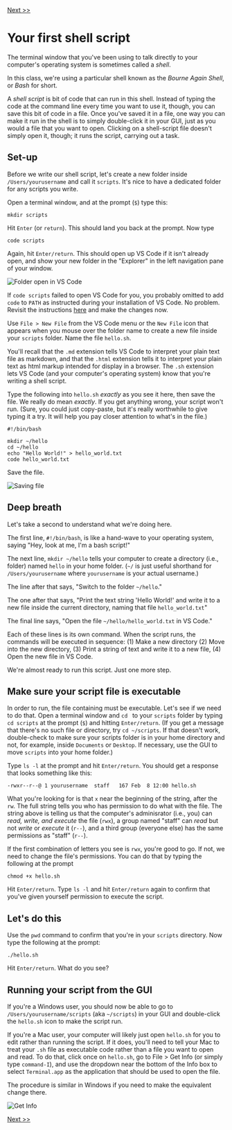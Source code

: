 [Next &gt;&gt;](journal-script.md)

# Your first shell script

The terminal window that you've been using to talk directly to your computer's operating system is sometimes called a *shell*.

In this class, we're using a particular shell known as the *Bourne Again Shell*, or *Bash* for short.

A *shell script* is bit of code that can run in this shell. Instead of typing the code at the command line every time you want to use it, though, you can save this bit of code in a file. Once you've saved it in a file, one way you can make it run in the shell is to simply double-click it in your GUI, just as you would a file that you want to open. Clicking on a shell-script file doesn't simply open it, though; it runs the script, carrying out a task.

## Set-up

Before we write our shell script, let's create a new folder inside `/Users/yourusername` and call it `scripts`. It's nice to have a dedicated folder for any scripts you write. 

Open a terminal window, and at the prompt (`$`) type this:

`mkdir scripts`

Hit `Enter` (or `return`). This should land you back at the prompt. Now type

`code scripts`

Again, hit `Enter/return`. This should open up VS Code if it isn't already open, and show your new folder in the "Explorer" in the left navigation pane of your window.

![Folder open in VS Code](../images/open_folder_code.png)

If `code scripts` failed to open VS Code for you, you probably omitted to add `code` to `PATH` as instructed during your installation of VS Code. No problem. Revisit the instructions [here](https://github.com/WhatTheDickens/install/blob/master/sections/vscode.md#osx) and make the changes now.

Use `File > New File` from the VS Code menu or the `New File` icon that appears when you mouse over the folder name to create a new file inside your `scripts` folder. Name the file `hello.sh`.

You'll recall that the `.md` extension tells VS Code to interpret your plain text file as markdown, and that the `.html` extension tells it to interpret your plain text as html markup intended for display in a browser. The `.sh` extension lets VS Code (and your computer's operating system) know that you're writing a shell script.

Type the following into `hello.sh` *exactly* as you see it here, then save the file. We really do mean *exactly*. If you get anything wrong, your script won't run. (Sure, you could just copy-paste, but it's really worthwhile to give typing it a try. It will help you pay closer attention to what's in the file.)

```
#!/bin/bash

mkdir ~/hello
cd ~/hello
echo "Hello World!" > hello_world.txt
code hello_world.txt
```

Save the file.

![Saving file](../images/save_hello.png)

## Deep breath

Let's take a second to understand what we're doing here.

The first line, `#!/bin/bash`, is like a hand-wave to your operating system, saying "Hey, look at me, I'm a bash script!"

The next line, `mkdir ~/hello` tells your computer to create a directory (i.e., folder) named `hello` in your home folder. (`~/` is just useful shorthand for `/Users/yourusername` where `yourusername` is your actual username.)

The line after that says, "Switch to the folder `~/hello`."

The one after that says, "Print the text string 'Hello World!' and write it to a new file inside the current directory, naming that file `hello_world.txt`"

The final line says, "Open the file `~/hello/hello_world.txt` in VS Code."

Each of these lines is its own command. When the script runs, the commands will be executed in sequence: (1) Make a new directory (2) Move into the new directory, (3) Print a string of text and write it to a new file, (4) Open the new file in VS Code.

We're almost ready to run this script. Just one more step.

## Make sure your script file is executable

In order to run, the file containing must be executable. Let's see if we need to do that. Open a terminal window and `cd ` to your `scripts` folder by typing `cd scripts` at the prompt (`$`) and hitting `Enter/return`. (If you get a message that there's no such file or directory, try `cd ~/scripts`. If that doesn't work, double-check to make sure your scripts folder is in your home directory and not, for example, inside `Documents` or `Desktop`. If necessary, use the GUI to move `scripts` into your home folder.)

Type `ls -l` at the prompt and hit `Enter/return`. You should get a response that looks something like this:

`-rwxr--r--@ 1 yourusername  staff   167 Feb  8 12:00 hello.sh`

What you're looking for is that `x` near the beginning of the string, after the `rw`. The full string tells you who has permission to do what with the file. The string above is telling us that the computer's adminisrator (i.e., you) can *read, write, and execute* the file (`rwx`), a group named "staff" can *read* but not *write* or *execute* it (`r--`), and a third group (everyone else) has the same permissions as "staff" (`r--`).

If the first combination of letters you see is `rwx`, you're good to go. If not, we need to change the file's permissions. You can do that by typing the following at the prompt

`chmod +x hello.sh`

Hit `Enter/return`. Type `ls -l` and hit `Enter/return` again to confirm that you've given yourself permission to execute the script. 

## Let's do this

Use the `pwd` command to confirm that you're in your `scripts` directory. Now type the following at the prompt:

`./hello.sh`

Hit `Enter/return`. What do you see?

## Running your script from the GUI

If you're a Windows user, you should now be able to go to `/Users/yourusername/scripts` (aka `~/scripts`) in your GUI and double-click the `hello.sh` icon to make the script run.

If you're a Mac user, your computer will likely just open `hello.sh` for you to edit rather than running the script. If it does, you'll need to tell your Mac to treat your `.sh` file as executable code rather than a file you want to open and read. To do that, click once on `hello.sh`, go to File > Get Info (or simply type `command-I`), and use the dropdown near the bottom of the Info box to select `Terminal.app` as the application that should be used to open the file. 

The procedure is similar in Windows if you need to make the equivalent change there.

![Get Info](../images/get_info.png)

[Next &gt;&gt;](journal-script.md)